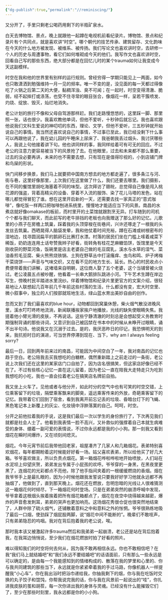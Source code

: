 ```yaml
---
{"dg-publish":true,"permalink":"//reminiscing/"}
---
```



又分开了，手里只剩老公喝药用剩下的半瓶矿泉水。

白天去博物馆、景点，晚上就跟他一起蹲在电视机前看纪录片。博物馆、景点和纪录片有个共同点，就是喜欢讲“时空”。哪个朝代的技艺传承、建筑留存、文化韵味在今天的什么地方被发现、被维系、被传扬。我们写论文也喜欢讲时空，去研修一个人的历史与周遭事物，看它们如何堆砌成今天的他们。我写作文也喜欢讲时空，回看自己写的那些东西，绝大部分都是在回忆儿时的某个trauma如何让我变成今天这副模样。

时空在我和他的世界里有别样的运行规则。曾经穷得一学期只能见上一两面，如今也只敢潇洒到勉强维持一月一见的频率。唯一不变的是，没见面的每一天都过得像吃了火锅之后第二天的大便，黏稠浑浊、臭不可闻；在一起时，时空变得清澈、脆弱，经不起摔打或涤荡，也受不住寻常的眼目张合，像烟花一样，呈若干簇喷发、灼烧、绽放、毁灭，灿烂地消失。

老公计划的旅行不像和父母自驾游那样赶。我们走路慢悠悠的，这里踩一脚、那里照一张，话也很少。我喜欢教他单词，但他不爱听，十秒钟后就忘记。我也喜欢跟他说我们文科生爱说的神叨叨的东西，理论、文学，但他不爱听，三五秒钟就开始说自己的事情。我当然还喜欢说自己的事情，不过事已至此，我已经没剩下什么事可以再跟他说了，我在幼儿园的午睡床上尿床了、我爸朝我丢过烟头、我讨厌哪些人，我说上句他接着讲下句。他也讲同样的事，我同样给着可有可无的回应。不过老公的注意力更容易被当下的风景抢了去。在他眼里，过去和未来都不那么重要，过去的没必要再讲，未来的也不需要去想，只有现在是值得珍视的，小到店铺门牌和鸟屎的形状。

快门间移步换景，我们马上就要把中国南方想去的地方都走遍了，很多条江与河、街与巷，这里好像那里，上次我们在这里做了什么，我们还要去哪里。我们摄影，在不同的餐馆里胡吃海塞着不同的味型。这次拜访了赣皖，总觉得自己像是闯入桃花源的强盗，背着高精尖的设备、穿着不入流的服饰、染了花儿马塔的发色，站在哪儿都觉得冒犯了谁。想在这里开启新的一天，还需要去找一家真正的“意式咖啡”，像吃饭一样两口把咖啡刨进系统里，慢慢地才能适应当下的风景。南昌的水煮店就好像omakase的板前，而村里开的土菜馆就跟割烹无异。打车随到的司机个个都与我们聊天，而此前写的老牛排挡的老板也向我赠送了那么好的记忆。儿歌里的小燕子在房檐上筑巢，踩着我的头顶穿梭在街巷间，兴许还啄走了一根我的头发丝去筑巢。西晒晃得人脑袋发晕，我和他仗着时间充裕，蹲在石滩或树根密布的湿地边，找寻圆润扁平的鹅卵石比赛打水漂。村落的居民们坐在门槛上嗦着咸菜下稀饭，奶奶连连用土话夸赞我辫子好看，街转角有桂花芝麻糖馅饼，饭馆里是今天刚收获的野菜河鱼，饭碗里是店主老婆自己做的毛豆腐乳，溪水与水草的湿气、菜油香煎毛豆腐、柴火熊熊烧铁锅、土狗在野草丛中打滚瘙痒、虫鸟和鸣、炉子烤梅干菜烧饼——声音与气味交织，又在看不见的地方生长、延长。热心的村民收点小费便带着我们讲解，这堵墙来自明朝，这位商人娶了五个老婆，这个当铺曾被火烧过。老公凌晨五点被吵醒，他看着一长串大鹅排队跳进小河。下午艺术生蹲在岸边写生，傍晚村民半踏进水里浣纱。伴着博物馆和纪录片里更官方的文案介绍，很轻易地让人联想起几百年前几千年前这些村落的生活，什么都没有变，宏大时空里、微小叙事中，独立的人们按部就班地生活，绿山蓝水育出美妙自由的创作。

忽而又到了我们最喜欢的blue hour，动物都回到窝巢休憩，柴火烟气散没进晚风里，溪水叮叮咚咚地流淌，新闻联播挨家挨户地播放，光线的缺失使眼睛失焦。我搓着他小臂光滑的皮肤，不再说话。这些宁静清澈的时刻总是会想起受义务教育时期强制背诵的那些诗词，又意识到自己被囚禁在书本中的时候从未睁开过眼睛，诵不出半句诗。他说我又在沉溺于过去。是的，我厌恶昨日的印记，我恐惧明天的到来，我抗拒时日的演进，可当世界停滞到现在、当下，why am I always feeling sorry?

最后一日，回到两年前来过的南昌，可能因为中间空白了一年，我对南昌的记忆也趋于空白。老公陪我去买我想吃的白糖糕，偶然重新踏上之前走过的一条街，老公说上次我们还在这里的某家店门口自拍了，因为店名很搞笑，但这家店好像已经不在了。不过有些核心记忆一直在这儿留着，因为老公一直在陪我大走特走只为吃到我想吃的小吃，我也一直会拉着老公在搞笑店名牌前自拍。

我又坐上火车了。见他或者与他分开，如此时分的空气中也有可笑的时空交错，上位乘客留下的垃圾，隔壁乘客飘来的脚臭，遥远乘客传来的外放，奇葩乘客留下的记忆。我带着它们回到了宿舍，看到我离开前忘记丢的垃圾、昏暗台灯下的飞蝇、黑色笔记本上新覆上的灰尘、化妆镜中浮肿落寞的自己。呵呵，时空。

分开之前他拉着我的手说，这是我们最后一次以学生的身份旅行了，下次再见我们就都是社会人士了。他看到我表情一脸不高兴，又补救似的强撑着自己本就生病难受的身体、绷着一副可爱的表情说，不过你永远都是我的小小狗。那一刻我又看到烟花在瞬时间爆炸，又在顷刻间熄灭。

烟花。今年元宵节前后我带他回老家，祖屋凑齐了几家人和几箱烟花。表弟特别喜欢烟花，每年都期盼着这时候能好好看一场。姑父喜欢表弟，所以给他买了好几大箱。爷爷喜欢做主，所以负责点烟花。第一箱烟花哗啦哗啦地开始喷放，人们站在水泥坝上仰望庆贺，弟弟发出专属于小屁孩的欢呼。爷爷穿的一身黑，在黑夜里更黑了，连烟花的光彩都点不亮他，除了他手指间夹着的一根缓缓燃烧的香烟。烟在我爷爷手上是最扎眼的，因为小时候他跟我发誓说只要我好好学习他就永远都不再抽烟了，他做到了，直到那天晚上。烟花还在燃放，忽明忽暗的光线让人很难猜测这一箱烟花何时倾尽，下一箱烟花何时登场。只是在弟弟突然的崩溃呼喊中发现，爷爷拿着这根烟头挨着挨着把所有烟花箱都点了，烟花在夜空中烧得越来越密，爆炸的声音愈发刺耳，弟弟的哭声也更加响亮。这场烟花秀很仓促也很突然地结束了，人群中除了硫火烟气，还铺散着意料之中和意料之外的怅惘。爷爷很熟练地吸了最后一口烟，使劲踩了烟屁股两脚，说“烟花中间不能断的”。晚辈们不敢吱声，只有弟弟隐忍的呜咽。我对在背后抱着我的老公说，唉。

那时我本该又被激起许多trauma然后和我弟弟一起崩溃，老公还是站在背后抱着我，在我耳边悄悄说，至少我们在烟花燃放时拍了好看的照片。

难以得知我们的时空将何去何从，因为我不敢再相信永远。你也不敢相信吧？在我“我们马上就结婚吧”和“我们永远不要结婚吧”的话语面前，只有那么一些永远是可以确定的，是由每一个我能感知到的情绪构成的、散落在我的梦里和心里的、你与我共同建筑的那些当下，永远就是你紧紧牵着我的手过马路，你像机器人一样提醒我“小心车”，你在我出浴时把浴巾递给我，你抽我剩下的烟，你与我在吃饭时交换的丸子饺子和馄饨，你帮我说完我的话，你与我在风景前一起说出的“哇”，你扎进我皮肤的茧和胡茬，每一次你进出我的身体与灵魂。已经没有什么能摧毁它们了，至少在那些时刻里，我永远都是你的小小狗。